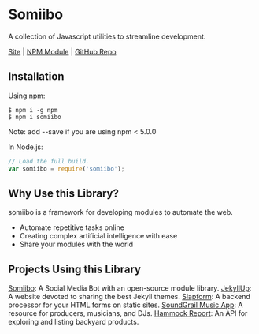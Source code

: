 # Somiibo
A collection of Javascript utilities to streamline development.

[Site](https://somiibo.com/) | [NPM Module](https://www.npmjs.com/package/somiibo) | [GitHub Repo](https://github.com/somiibo/somiibo-library)

## Installation
Using npm:
```shell
$ npm i -g npm
$ npm i somiibo
```
Note: add --save if you are using npm < 5.0.0

In Node.js:
```js
// Load the full build.
var somiibo = require('somiibo');
```

## Why Use this Library?

somiibo is a framework for developing modules to automate the web.

 * Automate repetitive tasks online
 * Creating complex artificial intelligence with ease
 * Share your modules with the world

## Projects Using this Library
[Somiibo](https://somiibo.com/): A Social Media Bot with an open-source module library.
[JekyllUp](https://jekyllup.com/): A website devoted to sharing the best Jekyll themes.
[Slapform](https://slapform.com/): A backend processor for your HTML forms on static sites.
[SoundGrail Music App](https://app.soundgrail.com/): A resource for producers, musicians, and DJs.
[Hammock Report](https://hammockreport.com/): An API for exploring and listing backyard products.
